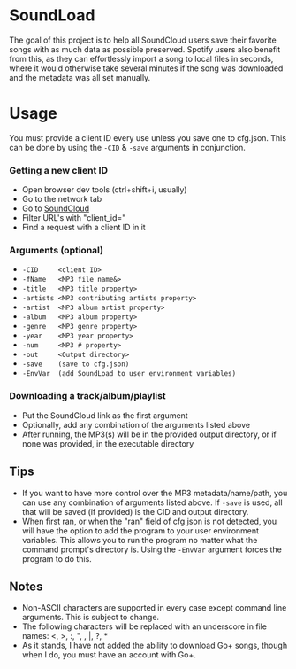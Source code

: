 # SoundLoad
The goal of this project is to help all SoundCloud users save their favorite songs with as much data as possible preserved. Spotify users also benefit from this, as they can effortlessly import a song to local files in seconds, where it would otherwise take several minutes if the song was downloaded and the metadata was all set manually.

# Usage
You must provide a client ID every use unless you save one to cfg.json. This can be done by using the ```-CID``` & ```-save``` arguments in conjunction.

### Getting a new client ID
- Open browser dev tools (ctrl+shift+i, usually)
- Go to the network tab
- Go to [SoundCloud](https://soundcloud.com)
- Filter URL's with "client_id="
- Find a request with a client ID in it

### Arguments (optional)
- ```-CID     <client ID>```
- ```-fName   <MP3 file name&>```
- ```-title   <MP3 title property>```
- ```-artists <MP3 contributing artists property>```
- ```-artist  <MP3 album artist property>```
- ```-album   <MP3 album property>```
- ```-genre   <MP3 genre property>```
- ```-year    <MP3 year property>```
- ```-num     <MP3 # property>```
- ```-out     <Output directory>```
- ```-save    (save to cfg.json)```
- ```-EnvVar  (add SoundLoad to user environment variables)```

### Downloading a track/album/playlist
- Put the SoundCloud link as the first argument
- Optionally, add any combination of the arguments listed above
- After running, the MP3(s) will be in the provided output directory, or if none was provided, in the executable directory


## Tips
- If you want to have more control over the MP3 metadata/name/path, you can use any combination of arguments listed above. If ```-save``` is used, all that will be saved (if provided) is the CID and output directory.
- When first ran, or when the "ran" field of cfg.json is not detected, you will have the option to add the program to your user environment variables. This allows you to run the program no matter what the command prompt's directory is. Using the ```-EnvVar``` argument forces the program to do this.

## Notes
- Non-ASCII characters are supported in every case except command line arguments. This is subject to change.
- The following characters will be replaced with an underscore in file names: <, >, :, ", \, |, ?, *
- As it stands, I have not added the ability to download Go+ songs, though when I do, you must have an account with Go+.